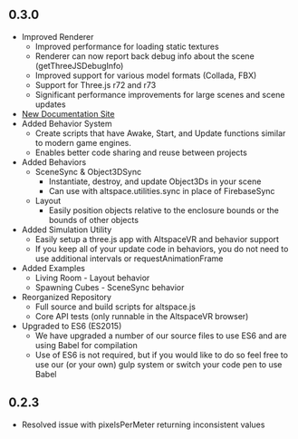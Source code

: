 0.3.0
---
- Improved Renderer
  - Improved performance for loading static textures
  - Renderer can now report back debug info about the scene (getThreeJSDebugInfo)
  - Improved support for various model formats (Collada, FBX)
  - Support for Three.js r72 and r73
  - Significant performance improvements for large scenes and scene updates
- [New Documentation Site](http://altspacevr.github.io/AltspaceSDK/doc/)
- Added Behavior System
  - Create scripts that have Awake, Start, and Update functions similar to modern game engines.
  - Enables better code sharing and reuse between projects
- Added Behaviors
  - SceneSync & Object3DSync
    - Instantiate, destroy, and update Object3Ds in your scene
    - Can use with altspace.utilities.sync in place of FirebaseSync
  - Layout
    - Easily position objects relative to the enclosure bounds or the bounds of other objects
- Added Simulation Utility
  - Easily setup a three.js app with AltspaceVR and behavior support
  - If you keep all of your update code in behaviors, you do not need to use additional intervals or requestAnimationFrame
- Added Examples
  - Living Room - Layout behavior
  - Spawning Cubes - SceneSync behavior
- Reorganized Repository
  - Full source and build scripts for altspace.js
  - Core API tests (only runnable in the AltspaceVR browser)
- Upgraded to ES6 (ES2015)
  - We have upgraded a number of our source files to use ES6 and are using Babel for compilation
  - Use of ES6 is not required, but if you would like to do so feel free to use our (or your own) gulp system or switch your code pen to use Babel

0.2.3
---
- Resolved issue with pixelsPerMeter returning inconsistent values  